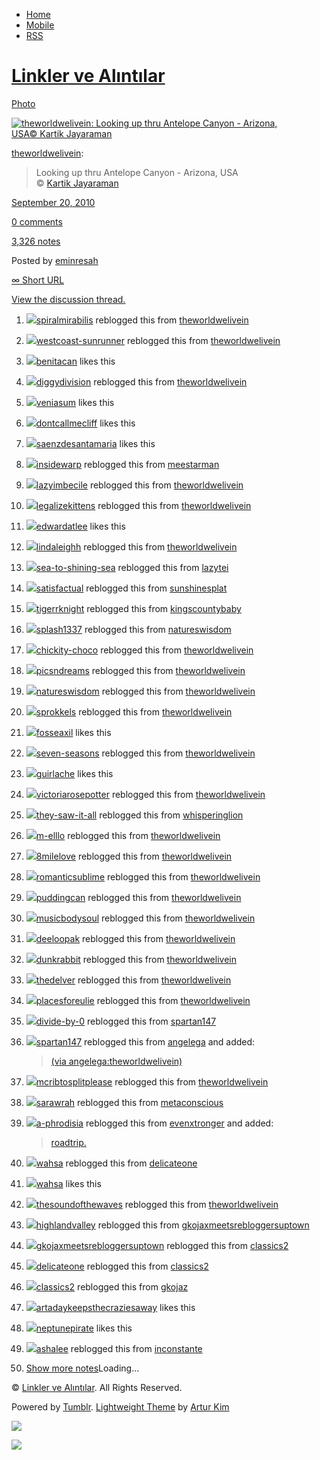 -   [Home](/)
-   [Mobile](/mobile)
-   [RSS](http://eminresah.tumblr.com/rss)

[Linkler ve Alıntılar](/)
=========================

[Photo](http://eminresah.tumblr.com/post/1156536492/theworldwelivein-looking-up-thru-antelope)

[![theworldwelivein: Looking up thru Antelope Canyon - Arizona,
USA© Kartik
Jayaraman](http://40.media.tumblr.com/tumblr_l8yd1qY3Sz1qaqs3eo1_500.jpg)](http://www.flickr.com/photos/djkj/4376188481/in/set-72157624521367195/)
[](http://40.media.tumblr.com/tumblr_l8yd1qY3Sz1qaqs3eo1_1280.jpg)

[theworldwelivein](http://theworldwelivein.tumblr.com/post/1155777053/looking-up-thru-antelope-canyon-arizona-usa):

> Looking up thru Antelope Canyon - Arizona, USA\
> © [Kartik
> Jayaraman](http://www.flickr.com/photos/djkj/4376188481/in/set-72157624521367195/)

[September 20,
2010](http://eminresah.tumblr.com/post/1156536492/theworldwelivein-looking-up-thru-antelope)

[0
comments](http://eminresah.tumblr.com/post/1156536492/theworldwelivein-looking-up-thru-antelope#disqus_thread)

[3,326
notes](http://eminresah.tumblr.com/post/1156536492/theworldwelivein-looking-up-thru-antelope#notes)

Posted by [eminresah](http://eminresah.tumblr.com/)

[∞ Short URL](http://tmblr.co/ZWS1Oy14xrYi)

[View the discussion thread.](http://erblog.disqus.com/?url=ref)

1.  [![](http://assets.tumblr.com/images/default_avatar/pyramid_closed_16.png)](http://spiralmirabilis.tumblr.com/ "Spiral Mirabilis")[spiralmirabilis](http://spiralmirabilis.tumblr.com/ "Spiral Mirabilis")
    reblogged this from
    [theworldwelivein](http://theworldwelivein.tumblr.com/ "the world we live in")
2.  [![](http://38.media.tumblr.com/avatar_e1b41bf1009b_16.png)](http://westcoast-sunrunner.tumblr.com/ "Winter is Coming...")[westcoast-sunrunner](http://westcoast-sunrunner.tumblr.com/ "Winter is Coming...")
    reblogged this from
    [theworldwelivein](http://theworldwelivein.tumblr.com/ "the world we live in")
3.  [![](http://38.media.tumblr.com/avatar_35f225d10cab_16.png)](http://benitacan.tumblr.com/ "Persistence ")[benitacan](http://benitacan.tumblr.com/ "Persistence")
    likes this
4.  [![](http://33.media.tumblr.com/avatar_b7243012a080_16.gif)](http://diggydivision.tumblr.com/ "diggy's way of seeing")[diggydivision](http://diggydivision.tumblr.com/ "diggy's way of seeing")
    reblogged this from
    [theworldwelivein](http://theworldwelivein.tumblr.com/ "the world we live in")
5.  [![](http://33.media.tumblr.com/avatar_2df37fe93f99_16.png)](http://veniasum.tumblr.com/ "grace under pressure ")[veniasum](http://veniasum.tumblr.com/ "grace under pressure")
    likes this
6.  [![](http://31.media.tumblr.com/avatar_c9e055a7ea96_16.png)](http://dontcallmecliff.tumblr.com/ "Don't Call Me Cliff ...___... ")[dontcallmecliff](http://dontcallmecliff.tumblr.com/ "Don't Call Me Cliff ...___...")
    likes this
7.  [![](http://31.media.tumblr.com/avatar_9a506db91cc6_16.png)](http://saenzdesantamaria.tumblr.com/ "Hostis ante portas ")[saenzdesantamaria](http://saenzdesantamaria.tumblr.com/ "Hostis ante portas")
    likes this
8.  [![](http://38.media.tumblr.com/avatar_f255d435b2c4_16.png)](http://insidewarp.tumblr.com/ "Insidewarp")[insidewarp](http://insidewarp.tumblr.com/ "Insidewarp")
    reblogged this from
    [meestarman](http://meestarman.tumblr.com/ "Meestar Mash")
9.  [![](http://33.media.tumblr.com/avatar_17cdff5aeb73_16.png)](http://www.lazyimbecile.com/ "LAZYIMBECILE")[lazyimbecile](http://www.lazyimbecile.com/ "LAZYIMBECILE")
    reblogged this from
    [theworldwelivein](http://theworldwelivein.tumblr.com/ "the world we live in")
10. [![](http://33.media.tumblr.com/avatar_b1decc73a7e1_16.png)](http://meixiomara.com/ "gay things make me cry")[legalizekittens](http://meixiomara.com/ "gay things make me cry")
    reblogged this from
    [theworldwelivein](http://theworldwelivein.tumblr.com/ "the world we live in")
11. [![](http://38.media.tumblr.com/avatar_cac6f85cf824_16.png)](http://edwardatlee.tumblr.com/ "life&howtoliveit: ")[edwardatlee](http://edwardatlee.tumblr.com/ "life&howtoliveit:")
    likes this
12. [![](http://38.media.tumblr.com/avatar_6cc77962a95c_16.png)](http://lindaleighh.tumblr.com/ "you know what i like")[lindaleighh](http://lindaleighh.tumblr.com/ "you know what i like")
    reblogged this from
    [theworldwelivein](http://theworldwelivein.tumblr.com/ "the world we live in")
13. [![](http://33.media.tumblr.com/avatar_7c65a1aa5457_16.png)](http://sea-to-shining-sea.tumblr.com/ "america")[sea-to-shining-sea](http://sea-to-shining-sea.tumblr.com/ "america")
    reblogged this from [lazytei](http://lazytei.tumblr.com/ "**** ***")
14. [![](http://33.media.tumblr.com/avatar_c7897537bbcb_16.png)](http://satisfactual.tumblr.com/)[satisfactual](http://satisfactual.tumblr.com/)
    reblogged this from
    [sunshinesplat](http://sunshinesplat.tumblr.com/ "The Sunshine is tickling my skin")
15. [![](http://38.media.tumblr.com/avatar_558b65d7eda2_16.png)](http://tigerrknight.tumblr.com/ "DO THAT CONGA")[tigerrknight](http://tigerrknight.tumblr.com/ "DO THAT CONGA")
    reblogged this from
    [kingscountybaby](http://kingscountybaby.tumblr.com/ "Misanthropic")
16. [![](http://33.media.tumblr.com/avatar_71ee37f57e10_16.png)](http://splash1337.tumblr.com/ "THE FULL STORY")[splash1337](http://splash1337.tumblr.com/ "THE FULL STORY")
    reblogged this from
    [natureswisdom](http://natureswisdom.tumblr.com/ "Life is an Adventure")
17. [![](http://38.media.tumblr.com/avatar_3346aa15c463_16.png)](http://chickity-choco.tumblr.com/ "the chocolate chicken")[chickity-choco](http://chickity-choco.tumblr.com/ "the chocolate chicken")
    reblogged this from
    [theworldwelivein](http://theworldwelivein.tumblr.com/ "the world we live in")
18. [![](http://assets.tumblr.com/images/default_avatar_16.png)](http://picsndreams.tumblr.com/ "picsn'dreams")[picsndreams](http://picsndreams.tumblr.com/ "picsn'dreams")
    reblogged this from
    [theworldwelivein](http://theworldwelivein.tumblr.com/ "the world we live in")
19. [![](http://33.media.tumblr.com/avatar_c58f0cb8fe39_16.png)](http://natureswisdom.tumblr.com/ "Life is an Adventure")[natureswisdom](http://natureswisdom.tumblr.com/ "Life is an Adventure")
    reblogged this from
    [theworldwelivein](http://theworldwelivein.tumblr.com/ "the world we live in")
20. [![](http://31.media.tumblr.com/avatar_d2ab8b37e36f_16.png)](http://sprokkels.tumblr.com/ "Sprokkels")[sprokkels](http://sprokkels.tumblr.com/ "Sprokkels")
    reblogged this from
    [theworldwelivein](http://theworldwelivein.tumblr.com/ "the world we live in")
21. [![](http://38.media.tumblr.com/avatar_2648c0d1f899_16.png)](http://fosseaxil.tumblr.com/ "Acheter ")[fosseaxil](http://fosseaxil.tumblr.com/ "Acheter")
    likes this
22. [![](http://31.media.tumblr.com/avatar_2fbf792a0cf4_16.png)](http://seven-seasons.tumblr.com/ "Seven Seasons")[seven-seasons](http://seven-seasons.tumblr.com/ "Seven Seasons")
    reblogged this from
    [theworldwelivein](http://theworldwelivein.tumblr.com/ "the world we live in")
23. [![](http://38.media.tumblr.com/avatar_a02b9fe31ffa_16.png)](http://guirlache.tumblr.com/ "anoche soñé que volvía a manderley ")[guirlache](http://guirlache.tumblr.com/ "anoche soñé que volvía a manderley")
    likes this
24. [![](http://33.media.tumblr.com/avatar_9fd42087385b_16.png)](http://victoriarosepotter.tumblr.com/ "victoriarose")[victoriarosepotter](http://victoriarosepotter.tumblr.com/ "victoriarose")
    reblogged this from
    [theworldwelivein](http://theworldwelivein.tumblr.com/ "the world we live in")
25. [![](http://33.media.tumblr.com/avatar_6021e5bf68bd_16.png)](http://they-saw-it-all.tumblr.com/ "They saw it all!")[they-saw-it-all](http://they-saw-it-all.tumblr.com/ "They saw it all!")
    reblogged this from
    [whisperinglion](http://whisperinglion.tumblr.com/ "Whispering Lion's Den")
26. [![](http://38.media.tumblr.com/avatar_d016e5383fd4_16.png)](http://m-elllo.tumblr.com/ "comic relief;")[m-elllo](http://m-elllo.tumblr.com/ "comic relief;")
    reblogged this from
    [theworldwelivein](http://theworldwelivein.tumblr.com/ "the world we live in")
27. [![](http://38.media.tumblr.com/avatar_eef0c39c952f_16.png)](http://8milelove.tumblr.com/ "BeYourself")[8milelove](http://8milelove.tumblr.com/ "BeYourself")
    reblogged this from
    [theworldwelivein](http://theworldwelivein.tumblr.com/ "the world we live in")
28. [![](http://38.media.tumblr.com/avatar_4546c9b4eb66_16.png)](http://romanticsublime.tumblr.com/ "fool of a Took")[romanticsublime](http://romanticsublime.tumblr.com/ "fool of a Took")
    reblogged this from
    [theworldwelivein](http://theworldwelivein.tumblr.com/ "the world we live in")
29. [![](http://38.media.tumblr.com/avatar_3bc96b1f94e0_16.png)](http://puddingcan.tumblr.com/ "爭氣")[puddingcan](http://puddingcan.tumblr.com/ "爭氣")
    reblogged this from
    [theworldwelivein](http://theworldwelivein.tumblr.com/ "the world we live in")
30. [![](http://38.media.tumblr.com/avatar_cbd90c823fbc_16.png)](http://musicbodysoul.tumblr.com/ "Smile through everything!")[musicbodysoul](http://musicbodysoul.tumblr.com/ "Smile through everything!")
    reblogged this from
    [theworldwelivein](http://theworldwelivein.tumblr.com/ "the world we live in")
31. [![](http://38.media.tumblr.com/avatar_1aded31023f1_16.png)](http://deeloopak.tumblr.com/ "Veni.Vidi.Vici")[deeloopak](http://deeloopak.tumblr.com/ "Veni.Vidi.Vici")
    reblogged this from
    [theworldwelivein](http://theworldwelivein.tumblr.com/ "the world we live in")
32. [![](http://33.media.tumblr.com/avatar_fab365a39ee1_16.png)](http://dunkrabbit.tumblr.com/ "Rocks, wind and women • 돌, 바람, 여자")[dunkrabbit](http://dunkrabbit.tumblr.com/ "Rocks, wind and women • 돌, 바람, 여자")
    reblogged this from
    [theworldwelivein](http://theworldwelivein.tumblr.com/ "the world we live in")
33. [![](http://38.media.tumblr.com/avatar_9c7a31458be9_16.png)](http://thedelver.tumblr.com/ "The Delver")[thedelver](http://thedelver.tumblr.com/ "The Delver")
    reblogged this from
    [theworldwelivein](http://theworldwelivein.tumblr.com/ "the world we live in")
34. [![](http://assets.tumblr.com/images/default_avatar_16.png)](http://placesforeulie.tumblr.com/ "Places")[placesforeulie](http://placesforeulie.tumblr.com/ "Places")
    reblogged this from
    [theworldwelivein](http://theworldwelivein.tumblr.com/ "the world we live in")
35. [![](http://33.media.tumblr.com/avatar_313e1b020c4a_16.png)](http://divide-by-0.tumblr.com/ "Divide by Zero")[divide-by-0](http://divide-by-0.tumblr.com/ "Divide by Zero")
    reblogged this from
    [spartan147](http://spartan147.tumblr.com/ "THANKS FOR NOTHING")
36. [![](http://38.media.tumblr.com/avatar_af410e3e33b3_16.png)](http://spartan147.tumblr.com/ "THANKS FOR NOTHING")[spartan147](http://spartan147.tumblr.com/ "THANKS FOR NOTHING")
    reblogged this from
    [angelega](http://angelega.tumblr.com/ "¡Genialidades a la vuelta de la esquina!")
    and added:

    > [(via
    > angelega:theworldwelivein)](http://spartan147.tumblr.com/post/3219361957 "View post")

37. [![](http://33.media.tumblr.com/avatar_2f6b093ac5a4_16.png)](http://mcribtosplitplease.tumblr.com/ "I love popcorn")[mcribtosplitplease](http://mcribtosplitplease.tumblr.com/ "I love popcorn")
    reblogged this from
    [theworldwelivein](http://theworldwelivein.tumblr.com/ "the world we live in")
38. [![](http://33.media.tumblr.com/avatar_061397a81898_16.png)](http://sarawrah.tumblr.com/ "Bonjour")[sarawrah](http://sarawrah.tumblr.com/ "Bonjour")
    reblogged this from
    [metaconscious](http://metaconscious.net/ "As Above, So Below")
39. [![](http://31.media.tumblr.com/avatar_9eec41ab6467_16.png)](http://a-phrodisia.tumblr.com/ "SINTIMATE")[a-phrodisia](http://a-phrodisia.tumblr.com/ "SINTIMATE")
    reblogged this from
    [evenxtronger](http://evenxtronger.tumblr.com/ "coming even stronger.")
    and added:

    > [roadtrip.](http://a-phrodisia.tumblr.com/post/2937027262 "View post")

40. [![](http://38.media.tumblr.com/avatar_b7661c8c2f3c_16.png)](http://wahsa.tumblr.com/ "Lonely Ghost")[wahsa](http://wahsa.tumblr.com/ "Lonely Ghost")
    reblogged this from
    [delicateone](http://delicateone.tumblr.com/ "A New Chapter of Life")
41. [![](http://38.media.tumblr.com/avatar_b7661c8c2f3c_16.png)](http://wahsa.tumblr.com/ "Lonely Ghost ")[wahsa](http://wahsa.tumblr.com/ "Lonely Ghost")
    likes this
42. [![](http://33.media.tumblr.com/avatar_d68e66823d48_16.png)](http://thesoundofthewaves.tumblr.com/ "Hawaii has my heart.")[thesoundofthewaves](http://thesoundofthewaves.tumblr.com/ "Hawaii has my heart.")
    reblogged this from
    [theworldwelivein](http://theworldwelivein.tumblr.com/ "the world we live in")
43. [![](http://38.media.tumblr.com/avatar_f53f6d662467_16.png)](http://highlandvalley.tumblr.com/ "HighlandValley")[highlandvalley](http://highlandvalley.tumblr.com/ "HighlandValley")
    reblogged this from
    [gkojaxmeetsrebloggersuptown](http://gkojaxmeetsrebloggersuptown.tumblr.com/ "gkojax meets rebloggers uptown")
44. [![](http://38.media.tumblr.com/avatar_4fad1faa1960_16.png)](http://gkojaxmeetsrebloggersuptown.tumblr.com/ "gkojax meets rebloggers uptown")[gkojaxmeetsrebloggersuptown](http://gkojaxmeetsrebloggersuptown.tumblr.com/ "gkojax meets rebloggers uptown")
    reblogged this from
    [classics2](http://classics2.tumblr.com/ "750 Notes")
45. [![](http://38.media.tumblr.com/avatar_4b5a10fa00b9_16.png)](http://delicateone.tumblr.com/ "A New Chapter of Life")[delicateone](http://delicateone.tumblr.com/ "A New Chapter of Life")
    reblogged this from
    [classics2](http://classics2.tumblr.com/ "750 Notes")
46. [![](http://33.media.tumblr.com/avatar_09db0a4badea_16.png)](http://classics2.tumblr.com/ "750 Notes")[classics2](http://classics2.tumblr.com/ "750 Notes")
    reblogged this from
    [gkojaz](http://gkojaz.tumblr.com/ "Zzzzzzzzz......")
47. [![](http://38.media.tumblr.com/avatar_33e10156c550_16.png)](http://artadaykeepsthecraziesaway.tumblr.com/ "Art A Day Keeps The Crazies Away ")[artadaykeepsthecraziesaway](http://artadaykeepsthecraziesaway.tumblr.com/ "Art A Day Keeps The Crazies Away")
    likes this
48. [![](http://33.media.tumblr.com/avatar_f43f34e034a1_16.png)](http://neptunepirate.tumblr.com/ "SNAKE HABITAT TURN AROUND ")[neptunepirate](http://neptunepirate.tumblr.com/ "SNAKE HABITAT TURN AROUND")
    likes this
49. [![](http://31.media.tumblr.com/avatar_928a2d8772b4_16.png)](http://ashalee.tumblr.com/ "Ashrrrrrrrrrr")[ashalee](http://ashalee.tumblr.com/ "Ashrrrrrrrrrr")
    reblogged this from
    [inconstante](http://inconstante.tumblr.com/ "it's supposed to be a secret.")
50. [Show more notes](#)Loading...

© [Linkler ve Alıntılar](/). All Rights Reserved.

Powered by [Tumblr](http://tumblr.com). [Lightweight
Theme](http://www.tumblr.com/theme/10820) by [Artur
Kim](http://arturkim.com)

![](https://px.srvcs.tumblr.com/impixu?T=1434918738&J=eyJ0eXBlIjoidXJsIiwidXJsIjoiaHR0cDpcL1wvZW1pbnJlc2FoLnR1bWJsci5jb21cL3Bvc3RcLzExNTY1MzY0OTJcL3RoZXdvcmxkd2VsaXZlaW4tbG9va2luZy11cC10aHJ1LWFudGVsb3BlIiwicmVxdHlwZSI6MCwicm91dGUiOiJcL3Bvc3RcLzppZFwvOnN1bW1hcnkiLCJub3NjcmlwdCI6MX0=&U=BKMBGPIGHK&K=d2453c769dd17309655f7218d797d8bdf18d168fce9b2f723673cba68adcefe3&R=)

![](https://px.srvcs.tumblr.com/impixu?T=1434918738&J=eyJ0eXBlIjoicG9zdCIsInVybCI6Imh0dHA6XC9cL2VtaW5yZXNhaC50dW1ibHIuY29tXC9wb3N0XC8xMTU2NTM2NDkyXC90aGV3b3JsZHdlbGl2ZWluLWxvb2tpbmctdXAtdGhydS1hbnRlbG9wZSIsInJlcXR5cGUiOjAsInJvdXRlIjoiXC9wb3N0XC86aWRcLzpzdW1tYXJ5IiwicG9zdHMiOlt7InJvb3RfYmxvZ2lkIjoiMjA5OTg5NSIsInJvb3RfcG9zdGlkIjoiMTE1NTc3NzA1MyIsInBvc3RpZCI6IjExNTY1MzY0OTIiLCJibG9naWQiOiIzNjQ4MDI4Iiwic291cmNlIjozM31dLCJub3NjcmlwdCI6MX0=&U=INBPEHGKBN&K=918f3a2f589fbcd9c079daff190f759818672a99cd7a580d6eb85830f48639f1&R=)

